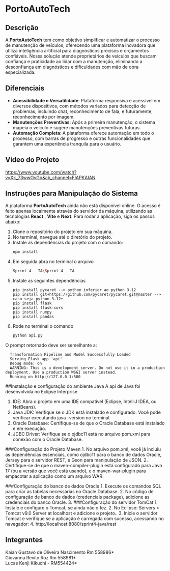 # PortoAutoTech

## Descrição

A **PortoAutoTech** tem como objetivo simplificar e automatizar o processo de manutenção de veículos, oferecendo uma plataforma inovadora que utiliza inteligência artificial para diagnósticos precisos e orçamentos confiáveis. Nossa solução atende proprietários de veículos que buscam confiança e praticidade ao lidar com a manutenção, eliminando a desconfiança em diagnósticos e dificuldades com mão de obra especializada.

## Diferenciais

- **Acessibilidade e Versatilidade**: Plataforma responsiva e acessível em diversos dispositivos, com métodos variados para detecção de problemas, incluindo chat, reconhecimento de fala, e futuramente, reconhecimento por imagem.
- **Manutenções Preventivas**: Após a primeira manutenção, o sistema mapeia o veículo e sugere manutenções preventivas futuras.
- **Automação Completa**: A plataforma oferece automação em todo o processo, com barras de progresso e outras funcionalidades que garantem uma experiência tranquila para o usuário.

## Video do Projeto
https://www.youtube.com/watch?v=Xk_73wwOvGo&ab_channel=FIAPKAIAN

## Instruções para Manipulação do Sistema

A plataforma **PortoAutoTech** ainda não está disponível online. O acesso é feito apenas localmente através do servidor da máquina, utilizando as tecnologias **React** , **Vite** e **Next**. Para rodar a aplicação, siga os passos abaixo:

1. Clone o repositório do projeto em sua máquina.
2. No terminal, navegue até o diretório do projeto.
3. Instale as dependências do projeto com o comando:
   ```bash
   npm install

4. Em seguida abra no terminal o arquivo
   ```bash
   Sprint 4 - IA\Sprint 4 - IA

5. Instale as seguintes dependências
    ```
    pip install pycaret --> python inferior ao python 3.12
    pip install git+https://github.com/pycaret/pycaret.git@master --> caso seja python 3.12+
    pip install flask
    pip install flask-cors
    pip install numpy
    pip install pandas

6. Rode no terminal o comando
   ```bash
   python api.py
  O prompt retornado deve ser semelhante a:
  
      Transformation Pipeline and Model Successfully Loaded
      Serving Flask app 'api'
      Debug mode: on
      WARNING: This is a development server. Do not use it in a production deployment. Use a production WSGI server instead.
      Running on http://127.0.0.1:500


##Instalação e configuração do ambiente Java
   A api de Java foi desenvolvida no Eclipse Interprise
   
   1. IDE: Abra o projeto em uma IDE compatível (Eclipse, IntelliJ IDEA, ou NetBeans).
   2. Java JDK: Verifique se o JDK está instalado e configurado. Você pode verificar executando java -version no terminal.
   3. Oracle Database: Certifique-se de que o Oracle Database está instalado e em execução.
   4. JDBC Driver: Verifique se o ojdbc11 está no arquivo pom.xml para conexão com o Oracle Database.
   
   ###Configuração do Projeto Maven 
      1. No arquivo pom.xml, você já incluiu as dependências essenciais, como ojdbc11 para o banco de dados Oracle, Jersey para o servidor REST, e Gson para manipulação de JSON.
      2. Certifique-se de que o maven-compiler-plugin está configurado para Java 17 (ou a versão que você está usando), e o maven-war-plugin para empacotar a aplicação como um arquivo WAR.
   
   ###Configuração do banco de dados Oracle
      1. Execute os comandos SQL para criar as tabelas necessárias no Oracle Database.
      2. No código de configuração de banco de dados (credenciais package), adicione as credenciais do banco Oracle.
      3. 
   ###Configuração do servidor TomCat
      1. Instale e configure o Tomcat, se ainda não o fez.
      2. No Eclipse: Servers > Tomcat v9.0 Server at localhost e adicione o projeto..
      3. Inicie o servidor Tomcat e verifique se a aplicação é carregada com sucesso, acessando no navegador:
      4. http://localhost:8080/sprint4-java/rest

## Integrantes

Kaian Gustavo de Oliveira Nascimento Rm 558986*\
Giovanna Revito Roz Rm 558981*\
Lucas Kenji Kikuchi - RM554424*
